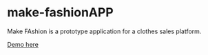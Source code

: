 # make-fashionAPP

Make FAshion is a prototype application for a clothes sales platform.

[Demo here](http://ticketarena.netlify.com) 